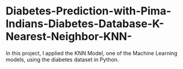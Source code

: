 # Diabetes-Prediction-with-Pima-Indians-Diabetes-Database-K-Nearest-Neighbor-KNN-
In this project, I applied the KNN Model, one of the Machine Learning models, using the diabetes dataset in Python.
